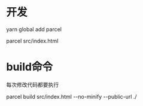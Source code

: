 # 开发

yarn global add parcel 


parcel src/index.html

# build命令

每次修改代码都要执行

parcel build src/index.html --no-minify --public-url ./
